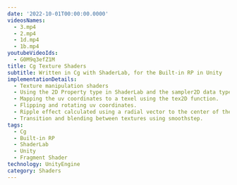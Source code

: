 ```yaml
---
date: '2022-10-01T00:00:00.0000'
videosNames:
  - 3.mp4
  - 2.mp4
  - 1d.mp4
  - 1b.mp4
youtubeVideoIds:
  - G0M9q3efZ1M
title: Cg Texture Shaders
subtitle: Written in Cg with ShaderLab, for the Built-in RP in Unity
implementationDetails:
  - Texture manipulation shaders
  - Using the 2D Property type in ShaderLab and the sampler2D data type in Cg.
  - Mapping the uv coordinates to a texel using the tex2D function.
  - Flipping and rotating uv coordinates.
  - Ripple effect calculated using a radial vector to the center of the quad.
  - Transition and blending between textures using smoothstep.
tags:
  - Cg
  - Built-in RP
  - ShaderLab
  - Unity
  - Fragment Shader
technology: UnityEngine
category: Shaders
---
```

